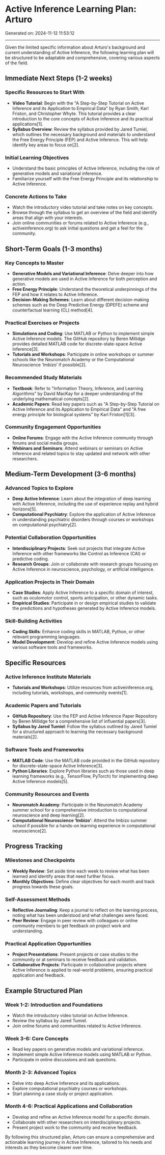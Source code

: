 # Active Inference Learning Plan: Arturo

Generated on: 2024-11-12 11:53:12

---

Given the limited specific information about Arturo's background and current understanding of Active Inference, the following learning plan will be structured to be adaptable and comprehensive, covering various aspects of the field.

## Immediate Next Steps (1-2 weeks)

### Specific Resources to Start With
- **Video Tutorial**: Begin with the "A Step-by-Step Tutorial on Active Inference and its Application to Empirical Data" by Ryan Smith, Karl Friston, and Christopher Whyte. This tutorial provides a clear introduction to the core concepts of Active Inference and its practical applications[1].
- **Syllabus Overview**: Review the syllabus provided by Jared Tumiel, which outlines the necessary background and materials to understand the Free Energy Principle (FEP) and Active Inference. This will help identify key areas to focus on[2].

### Initial Learning Objectives
- Understand the basic principles of Active Inference, including the role of generative models and variational inference.
- Familiarize yourself with the Free Energy Principle and its relationship to Active Inference.

### Concrete Actions to Take
- Watch the introductory video tutorial and take notes on key concepts.
- Browse through the syllabus to get an overview of the field and identify areas that align with your interests.
- Join online communities or forums related to Active Inference (e.g., activeinference.org) to ask initial questions and get a feel for the community.

## Short-Term Goals (1-3 months)

### Key Concepts to Master
- **Generative Models and Variational Inference**: Delve deeper into how generative models are used in Active Inference for both perception and action.
- **Free Energy Principle**: Understand the theoretical underpinnings of the FEP and how it relates to Active Inference.
- **Decision-Making Schemes**: Learn about different decision-making schemes such as the Deep Predictive Energy (DPEFE) scheme and counterfactual learning (CL) method[4].

### Practical Exercises or Projects
- **Simulations and Coding**: Use MATLAB or Python to implement simple Active Inference models. The GitHub repository by Beren Millidge provides detailed MATLAB code for discrete-state-space Active Inference[3].
- **Tutorials and Workshops**: Participate in online workshops or summer schools like the Neuromatch Academy or the Computational Neuroscience ‘Imbizo’ if possible[2].

### Recommended Study Materials
- **Textbook**: Refer to "Information Theory, Inference, and Learning Algorithms" by David MacKay for a deeper understanding of the underlying mathematical concepts[2].
- **Academic Papers**: Read key papers such as "A Step-by-Step Tutorial on Active Inference and its Application to Empirical Data" and "A free energy principle for biological systems" by Karl Friston[1][3].

### Community Engagement Opportunities
- **Online Forums**: Engage with the Active Inference community through forums and social media groups.
- **Webinars and Seminars**: Attend webinars or seminars on Active Inference and related topics to stay updated and network with other researchers.

## Medium-Term Development (3-6 months)

### Advanced Topics to Explore
- **Deep Active Inference**: Learn about the integration of deep learning with Active Inference, including the use of experience replay and hybrid horizons[5].
- **Computational Psychiatry**: Explore the application of Active Inference in understanding psychiatric disorders through courses or workshops on computational psychiatry[2].

### Potential Collaboration Opportunities
- **Interdisciplinary Projects**: Seek out projects that integrate Active Inference with other frameworks like Control as Inference (CAI) or predictive coding.
- **Research Groups**: Join or collaborate with research groups focusing on Active Inference in neuroscience, psychology, or artificial intelligence.

### Application Projects in Their Domain
- **Case Studies**: Apply Active Inference to a specific domain of interest, such as oculomotor control, sports anticipation, or other dynamic tasks.
- **Empirical Studies**: Participate in or design empirical studies to validate the predictions and hypotheses generated by Active Inference models.

### Skill-Building Activities
- **Coding Skills**: Enhance coding skills in MATLAB, Python, or other relevant programming languages.
- **Model Development**: Develop and refine Active Inference models using various software tools and frameworks.

## Specific Resources

### Active Inference Institute Materials
- **Tutorials and Workshops**: Utilize resources from activeinference.org, including tutorials, workshops, and community events[1].

### Academic Papers and Tutorials
- **GitHub Repository**: Use the FEP and Active Inference Paper Repository by Beren Millidge for a comprehensive list of influential papers[3].
- **Syllabus by Jared Tumiel**: Follow the syllabus outlined by Jared Tumiel for a structured approach to learning the necessary background materials[2].

### Software Tools and Frameworks
- **MATLAB Code**: Use the MATLAB code provided in the GitHub repository for discrete-state-space Active Inference[3].
- **Python Libraries**: Explore Python libraries such as those used in deep learning frameworks (e.g., TensorFlow, PyTorch) for implementing deep Active Inference models[5].

### Community Resources and Events
- **Neuromatch Academy**: Participate in the Neuromatch Academy summer school for a comprehensive introduction to computational neuroscience and deep learning[2].
- **Computational Neuroscience ‘Imbizo’**: Attend the Imbizo summer school if possible for a hands-on learning experience in computational neuroscience[2].

## Progress Tracking

### Milestones and Checkpoints
- **Weekly Review**: Set aside time each week to review what has been learned and identify areas that need further focus.
- **Monthly Objectives**: Define clear objectives for each month and track progress towards these goals.

### Self-Assessment Methods
- **Reflective Journaling**: Keep a journal to reflect on the learning process, noting what has been understood and what challenges were faced.
- **Peer Review**: Engage in peer review with colleagues or online community members to get feedback on project work and understanding.

### Practical Application Opportunities
- **Project Presentations**: Present projects or case studies to the community or at seminars to receive feedback and validation.
- **Collaborative Projects**: Participate in collaborative projects where Active Inference is applied to real-world problems, ensuring practical application and feedback.

## Example Structured Plan

### Week 1-2: Introduction and Foundations
- Watch the introductory video tutorial on Active Inference.
- Review the syllabus by Jared Tumiel.
- Join online forums and communities related to Active Inference.

### Week 3-6: Core Concepts
- Read key papers on generative models and variational inference.
- Implement simple Active Inference models using MATLAB or Python.
- Participate in online discussions and ask questions.

### Month 2-3: Advanced Topics
- Delve into deep Active Inference and its applications.
- Explore computational psychiatry courses or workshops.
- Start planning a case study or project application.

### Month 4-6: Practical Applications and Collaboration
- Develop and refine an Active Inference model for a specific domain.
- Collaborate with other researchers on interdisciplinary projects.
- Present project work to the community and receive feedback.

By following this structured plan, Arturo can ensure a comprehensive and actionable learning journey in Active Inference, tailored to his needs and interests as they become clearer over time.